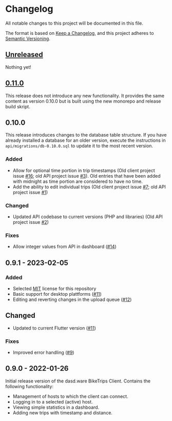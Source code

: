 # Changelog

All notable changes to this project will be documented in this file.

The format is based on [Keep a Changelog](https://keepachangelog.com/en/1.0.0/),
and this project adheres to [Semantic Versioning](https://semver.org/spec/v2.0.0.html).

## [Unreleased]

Nothing yet!

## [0.11.0]

This release does not introduce any new functionality. It provides the same content as version 0.10.0 but is built using the new monorepo and release build skript.

## 0.10.0

This release introduces changes to the database table structure. If you have already installed a database for an older version, execute the instructions in `api/migrations/db-0.10.0.sql` to update it to the most recent version.

### Added

- Allow for optional time portion in trip timestamps (Old client project issue [#16](https://github.com/dasdware/dw_bike_trips_client/issues/16); old API project issue [#3](https://github.com/dasdware/dw-bike-trips-api/issues/3)). Old entries that have been added with midnight as time portion are considered to have no time.
- Add the ability to edit individual trips (Old client project issue [#7](https://github.com/dasdware/dw_bike_trips_client/issues/7); old API project issue [#1](https://github.com/dasdware/dw-bike-trips-api/issues/1))

### Changed

- Updated API codebase to current versions (PHP and libraries) (Old API project issue [#2](https://github.com/dasdware/dw-bike-trips-api/issues/2))

### Fixes

- Allow integer values from API in dashboard ([#14](https://github.com/dasdware/dw_bike_trips_client/issues/14))

## 0.9.1 - 2023-02-05

### Added

- Selected [MIT](https://spdx.org/licenses/MIT.html) license for this repository
- Basic support for desktop plattforms ([#11](https://github.com/dasdware/dw_bike_trips_client/issues/11))
- Editing and reverting changes in the upload queue ([#12](https://github.com/dasdware/dw_bike_trips_client/issues/12))

## Changed

- Updated to current Flutter version ([#11](https://github.com/dasdware/dw_bike_trips_client/issues/11))

### Fixes

- Improved error handling ([#9](https://github.com/dasdware/dw_bike_trips_client/issues/9))

## 0.9.0 - 2022-01-26

Initial release version of the dasd.ware BikeTrips Client. Contains the following functionality:

- Management of hosts to which the client can connect.
- Logging in to a selected (active) host.
- Viewing simple statistics in a dashboard.
- Adding new trips with timestamp and distance.

[unreleased]: https://github.com/dasdware/dw-bike-trips/compare/v0.11.0...HEAD
[0.11.0]: https://github.com/dasdware/dw-bike-trips/releases/tag/v0.11.0
